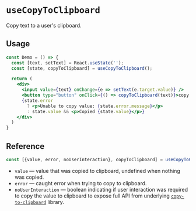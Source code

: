 # `useCopyToClipboard`

Copy text to a user's clipboard.

## Usage

```jsx
const Demo = () => {
  const [text, setText] = React.useState('');
  const [state, copyToClipboard] = useCopyToClipboard();

  return (
    <div>
      <input value={text} onChange={e => setText(e.target.value)} />
      <button type="button" onClick={() => copyToClipboard(text)}>copy text</button>
      {state.error
        ? <p>Unable to copy value: {state.error.message}</p>
        : state.value && <p>Copied {state.value}</p>}
    </div>
  )
}
```

## Reference

```js
const [{value, error, noUserInteraction}, copyToClipboard] = useCopyToClipboard();
```

- `value` &mdash; value that was copied to clipboard, undefined when nothing was copied.
- `error` &mdash; caught error when trying to copy to clipboard.
- `noUserInteraction` &mdash; boolean indicating if user interaction was required to copy the value to clipboard to expose full API from underlying [`copy-to-clipboard`](https://github.com/sudodoki/copy-to-clipboard) library.
